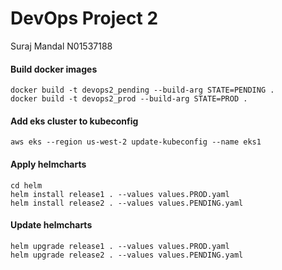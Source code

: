 # DevOps Project 2
Suraj Mandal
N01537188

#### Build docker images
```
docker build -t devops2_pending --build-arg STATE=PENDING .
docker build -t devops2_prod --build-arg STATE=PROD .
```

#### Add eks cluster to kubeconfig
```
aws eks --region us-west-2 update-kubeconfig --name eks1
```

#### Apply helmcharts
```
cd helm
helm install release1 . --values values.PROD.yaml
helm install release2 . --values values.PENDING.yaml
```

#### Update helmcharts
```
helm upgrade release1 . --values values.PROD.yaml
helm upgrade release2 . --values values.PENDING.yaml
```
